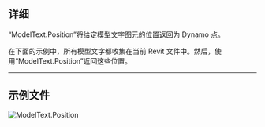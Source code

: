 ## 详细
“ModelText.Position”将给定模型文字图元的位置返回为 Dynamo 点。

在下面的示例中，所有模型文字都收集在当前 Revit 文件中。然后，使用“ModelText.Position”返回这些位置。
___
## 示例文件

![ModelText.Position](./Revit.Elements.ModelText.Position_img.jpg)
